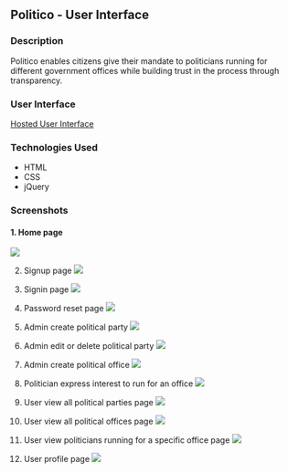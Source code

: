 ## Politico - User Interface

### Description
Politico enables citizens give their mandate to politicians running for different government offices 
while building trust in the process through transparency.

### User Interface
[Hosted User Interface](https://the22mastermind.github.io/politico-ui/)

### Technologies Used
* HTML
* CSS
* jQuery

### Screenshots
#### 1. Home page
![](UI/screenshots/index.png)

2. Signup page
![](UI/screenshots/signup.png)

3. Signin page
![](UI/screenshots/signin.png)

4. Password reset page
![](UI/screenshots/password-reset.png)

5. Admin create political party
![](UI/screenshots/admin-create-party.png)

6. Admin edit or delete political party
![](UI/screenshots/admin-parties.png)

7. Admin create political office
![](UI/screenshots/admin-create-office.png)

8. Politician express interest to run for an office
![](UI/screenshots/admin-register-candidate.png)

9. User view all political parties page
![](UI/screenshots/parties.png)

10. User view all political offices page
![](UI/screenshots/offices.png)

11. User view politicians running for a specific office page
![](UI/screenshots/candidates.png)

12. User profile page
![](UI/screenshots/user-dashboard.png)